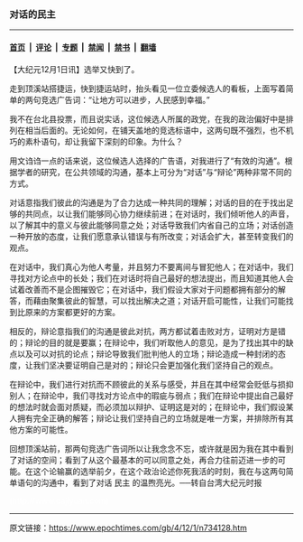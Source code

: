 ### 对话的民主

---

#### [首页](../../../..?n734128) &nbsp;|&nbsp; [评论](../../../../../epoch-comment?n734128) &nbsp;|&nbsp; [专题](../../../../../epoch-special?n734128) &nbsp;|&nbsp; [禁闻](../../../../../epoch-news?n734128) &nbsp;|&nbsp; [禁书](../../../../../books?n734128) &nbsp;|&nbsp; [翻墙](https://github.com/gfw-breaker/nogfw/blob/master/README.md?n734128)


<div class="post_content" id="artbody" itemprop="articleBody">
 <!-- article content begin -->
 <p>
  【大纪元12月1日讯】选举又快到了。
 </p>
 <p>
  走到顶溪站搭捷运，快到捷运站时，抬头看见一位立委候选人的看板，上面写着简单的两句竞选广告词：“让地方可以进步，人民感到幸福。”
 </p>
 <p>
  我不在台北县投票，而且说实话，这位候选人所属的政党，在我的政治偏好中是排列在相当后面的。无论如何，在铺天盖地的竞选标语中，这两句既不强烈，也不机巧的素朴语句，却让我留下深刻的印象。为什么？
 </p>
 <p>
  用文诌诌一点的话来说，这位候选人选择的广告语，对我进行了“有效的沟通”。根据学者的研究，在公共领域的沟通，基本上可分为“对话”与“辩论”两种非常不同的方式。
 </p>
 <p>
  对话意指我们彼此的沟通是为了合力达成一种共同的理解；对话的目的在于找出足够的共同点，以让我们能够同心协力继续前进；在对话时，我们倾听他人的声音，以了解其中的意义与彼此能够同意之处；对话导致我们内省自己的立场；对话创造一种开放的态度，让我们愿意承认错误与有所改变；对话会扩大，甚至转变我们的观点。
 </p>
 <p>
  在对话中，我们真心为他人考量，并且努力不要离间与冒犯他人；在对话中，我们寻找对方论点中的长处；我们在对话时将自己最好的想法提出，而且知道其他人会试着改善而不是企图摧毁它；在对话中，我们假设大家对于问题都拥有部分的解答，而藉由聚集彼此的智慧，可以找出解决之道；对话开启可能性，让我们可能找到比原来的方案都更好的方案。
 </p>
 <p>
  相反的，辩论意指我们的沟通是彼此对抗，两方都试着击败对方，证明对方是错的；辩论的目的就是要赢；在辩论中，我们听取他人的意见，是为了找出其中的缺点以及可以对抗的论点；辩论导致我们批判他人的立场；辩论造成一种封闭的态度，让我们坚决要证明自己是对的；辩论只会更加强化我们坚持自己的观点。
 </p>
 <p>
  在辩论中，我们进行对抗而不顾彼此的关系与感受，并且在其中经常会贬低与损抑别人；在辩论中，我们寻找对方论点中的瑕疵与弱点；我们在辩论中提出自己最好的想法时就会面对质疑，而必须加以辩护、证明这是对的；在辩论中，我们假设某人拥有完全正确的解答；辩论让我们坚持自己的立场就是唯一方案，并排除所有其他方案的可能性。
 </p>
 <p>
  回想顶溪站前，那两句竞选广告词所以让我念念不忘，或许就是因为我在其中看到了对话的空间；看到了从这个最基本的可以同意之处，再合力往前迈进一步的可能。在这个论输赢的选举前夕，在这个政治论述你死我活的时刻，我在与这两句简单语句的沟通中，看到了对话
  <ok href="https://www.epochtimes.com/gb/tag/%E6%B0%91%E4%B8%BB.html">
   民主
  </ok>
  的温煦亮光。──转自台湾大纪元时报
 </p>
 <p>
  <font color="#ffffff">
   (http://www.dajiyuan.com)
  </font>
 </p>
 <!-- article content end -->
 <div id="below_article_ad">
 </div>
</div>


---

原文链接：https://www.epochtimes.com/gb/4/12/1/n734128.htm